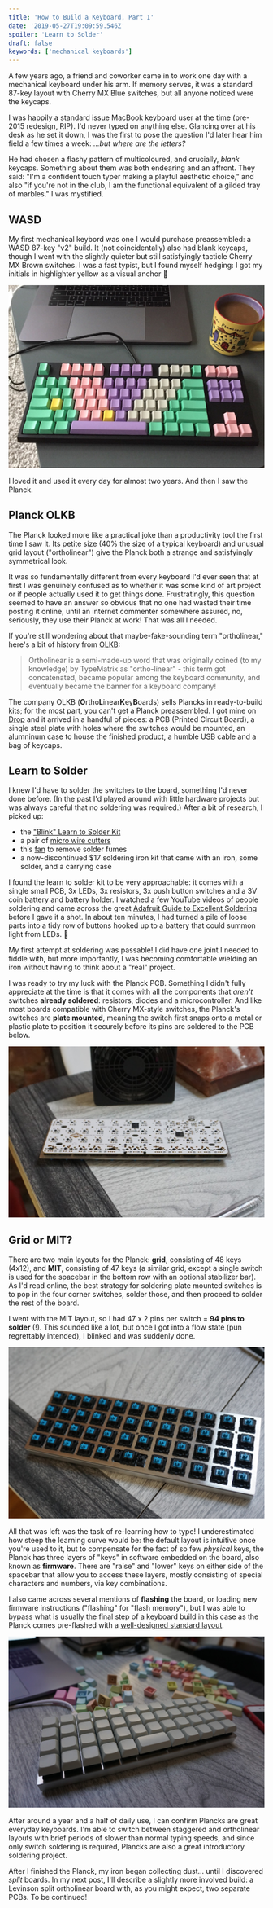 ```yaml
---
title: 'How to Build a Keyboard, Part 1'
date: '2019-05-27T19:09:59.546Z'
spoiler: 'Learn to Solder'
draft: false
keywords: ['mechanical keyboards']
---
```


A few years ago, a friend and coworker came in to work one day with a mechanical keyboard under his arm. If memory serves, it was a standard 87-key layout with Cherry MX Blue switches, but all anyone noticed were the keycaps.

I was happily a standard issue MacBook keyboard user at the time (pre-2015 redesign, RIP). I'd never typed on anything else. Glancing over at his desk as he set it down, I was the first to pose the question I'd later hear him field a few times a week: _...but where are the letters?_

He had chosen a flashy pattern of multicoloured, and crucially, _blank_ keycaps. Something about them was both endearing and an affront. They said: "I'm a confident touch typer making a playful aesthetic choice," and also "if you're not in the club, I am the functional equivalent of a gilded tray of marbles." I was mystified.

## WASD

My first mechanical keybord was one I would purchase preassembled: a WASD 87-key "v2" build. It (not coincidentally) also had blank keycaps, though I went with the slightly quieter but still satisfyingly tacticle Cherry MX Brown switches. I was a fast typist, but I found myself hedging: I got my initials in highlighter yellow as a visual anchor 💛

![My first mechanical keyboard: WASD 87-key with Cherry MX Brown switches and seafoam green, pink, purple, grey and yellow keycaps](./wasd1.jpg)

I loved it and used it every day for almost two years. And then I saw the Planck.

## Planck OLKB

The Planck looked more like a practical joke than a productivity tool the first time I saw it. Its petite size (40% the size of a typical keyboard) and unusual grid layout ("ortholinear") give the Planck both a strange and satisfyingly symmetrical look.

It was so fundamentally different from every keyboard I'd ever seen that at first I was genuinely confused as to whether it was some kind of art project or if people actually used it to get things done. Frustratingly, this question seemed to have an answer so obvious that no one had wasted their time posting it online, until an internet commenter somewhere assured, no, seriously, they use their Planck at work! That was all I needed.

If you're still wondering about that maybe-fake-sounding term "ortholinear," here's a bit of history from [OLKB](https://olkb.com/reference/primer):

> Ortholinear is a semi-made-up word that was originally coined (to my knowledge) by TypeMatrix as "ortho-linear" - this term got concatenated, became popular among the keyboard community, and eventually became the banner for a keyboard company!

The company OLKB (**O**rtho**L**inear**K**ey**B**oards) sells Plancks in ready-to-build kits; for the most part, you can't get a Planck preassembled. I got mine on [Drop](https://drop.com/buy/planck-mechanical-keyboard) and it arrived in a handful of pieces: a PCB (Printed Circuit Board), a single steel plate with holes where the switches would be mounted, an alumninum case to house the finished product, a humble USB cable and a bag of keycaps.

## Learn to Solder

I knew I'd have to solder the switches to the board, something I'd never done before. (In the past I'd played around with little hardware projects but was always careful that no soldering was required.) After a bit of research, I picked up:

- the ["Blink" Learn to Solder Kit](https://www.amazon.com/gp/product/B017S00DJ2/ref=ppx_yo_dt_b_asin_title_o07_s00?ie=UTF8&psc=1)
- a pair of [micro wire cutters](https://www.amazon.com/gp/product/B00FZPDG1K/ref=ppx_yo_dt_b_asin_title_o06_s00?ie=UTF8&psc=1)
- this [fan](https://www.amazon.com/gp/product/B0711LFYJ1/ref=ppx_yo_dt_b_asin_title_o09_s00?ie=UTF8&psc=1) to remove solder fumes
- a now-discontinued $17 soldering iron kit that came with an iron, some solder, and a carrying case

I found the learn to solder kit to be very approachable: it comes with a single small PCB, 3x LEDs, 3x resistors, 3x push button switches and a 3V coin battery and battery holder. I watched a few YouTube videos of people soldering and came across the great [Adafruit Guide to Excellent Soldering](https://learn.adafruit.com/adafruit-guide-excellent-soldering/common-problems) before I gave it a shot. In about ten minutes, I had turned a pile of loose parts into a tidy row of buttons hooked up to a battery that could summon light from LEDs. 🤯

My first attempt at soldering was passable! I did have one joint I needed to fiddle with, but more importantly, I was becoming comfortable wielding an iron without having to think about a "real" project.

I was ready to try my luck with the Planck PCB. Something I didn't fully appreciate at the time is that it comes with all the components that _aren't_ switches **already soldered**: resistors, diodes and a microcontroller. And like most boards compatible with Cherry MX-style switches, the Planck's switches are **plate mounted**, meaning the switch first snaps onto a metal or plastic plate to position it securely before its pins are soldered to the PCB below.

![Planck build in progress, with switches mounted to the plate and soldered to the PCB. As this was my first build, I didn't take nearly close enough shots to capture the details, but in this case it's for the best :)](./olkb3.jpg)

## Grid or MIT?

There are two main layouts for the Planck: **grid**, consisting of 48 keys (4x12), and **MIT**, consisting of 47 keys (a similar grid, except a single switch is used for the spacebar in the bottom row with an optional stabilizer bar). As I'd read online, the best strategy for soldering plate mounted switches is to pop in the four corner switches, solder those, and then proceed to solder the rest of the board.

I went with the MIT layout, so I had 47 x 2 pins per switch = **94 pins to solder** (!). This sounded like a lot, but once I got into a flow state (pun regrettably intended), I blinked and was suddenly done.

![Planck keyboard, Cherry MX Blue switches soldered and the top plate sitting in the case. No keycaps yet](./olkb4.jpg)

All that was left was the task of re-learning how to type! I underestimated how steep the learning curve would be: the default layout is intuitive once you're used to it, but to compensate for the fact of so few _physical_ keys, the Planck has three layers of "keys" in software embedded on the board, also known as **firmware**. There are "raise" and "lower" keys on either side of the spacebar that allow you to access these layers, mostly consisting of special characters and numbers, via key combinations.

I also came across several mentions of **flashing** the board, or loading new firmware instructions ("flashing" for "flash memory"), but I was able to bypass what is usually the final step of a keyboard build in this case as the Planck comes pre-flashed with a [well-designed standard layout](https://qmk.fm/keyboards/planck/).

![My second keyboard, a Planck OLKB, with beige XDA PBT blank keycaps which have a uniform profile](./olkb2.jpg)

After around a year and a half of daily use, I can confirm Plancks are great everyday keyboards. I'm able to switch between staggered and ortholinear layouts with brief periods of slower than normal typing speeds, and since only switch soldering is required, Plancks are also a great introductory soldering project.

After I finished the Planck, my iron began collecting dust... until I discovered _split_ boards. In my next post, I'll describe a slightly more involved build: a Levinson split ortholinear board with, as you might expect, two separate PCBs. To be continued!
